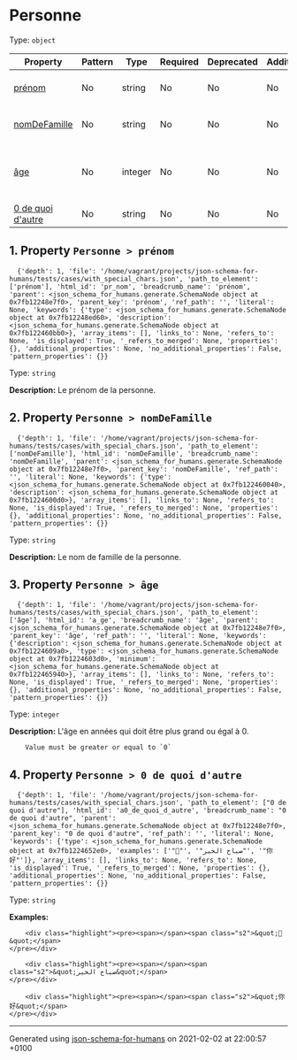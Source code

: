 

# Personne

Type: `object`

| Property | Pattern | Type | Required | Deprecated | Additional | Description |
| -------- | ------- | ---- | -------- | ---------- | ---------- | ----------- |
| [prénom](#pr_nom)|No|string|No|No| No|Le prénom de la personne.|
| [nomDeFamille](#nomDeFamille)|No|string|No|No| No|Le nom de famille de la personne.|
| [âge](#a_ge)|No|integer|No|No| No|L'âge en années qui doit être plus grand ou égal à 0.|
| [0 de quoi d'autre](#a0_de_quoi_d_autre)|No|string|No|No| No|-|

##  <a name="pr_nom"></a>1.  Property `Personne > prénom`

      {'depth': 1, 'file': '/home/vagrant/projects/json-schema-for-humans/tests/cases/with_special_chars.json', 'path_to_element': ['prénom'], 'html_id': 'pr_nom', 'breadcrumb_name': 'prénom', 'parent': <json_schema_for_humans.generate.SchemaNode object at 0x7fb12248e7f0>, 'parent_key': 'prénom', 'ref_path': '', 'literal': None, 'keywords': {'type': <json_schema_for_humans.generate.SchemaNode object at 0x7fb12248ed60>, 'description': <json_schema_for_humans.generate.SchemaNode object at 0x7fb122460bb0>}, 'array_items': [], 'links_to': None, 'refers_to': None, 'is_displayed': True, '_refers_to_merged': None, 'properties': {}, 'additional_properties': None, 'no_additional_properties': False, 'pattern_properties': {}}

Type: `string`

**Description:** Le prénom de la personne.

##  <a name="nomDeFamille"></a>2.  Property `Personne > nomDeFamille`

      {'depth': 1, 'file': '/home/vagrant/projects/json-schema-for-humans/tests/cases/with_special_chars.json', 'path_to_element': ['nomDeFamille'], 'html_id': 'nomDeFamille', 'breadcrumb_name': 'nomDeFamille', 'parent': <json_schema_for_humans.generate.SchemaNode object at 0x7fb12248e7f0>, 'parent_key': 'nomDeFamille', 'ref_path': '', 'literal': None, 'keywords': {'type': <json_schema_for_humans.generate.SchemaNode object at 0x7fb122460040>, 'description': <json_schema_for_humans.generate.SchemaNode object at 0x7fb1224600d0>}, 'array_items': [], 'links_to': None, 'refers_to': None, 'is_displayed': True, '_refers_to_merged': None, 'properties': {}, 'additional_properties': None, 'no_additional_properties': False, 'pattern_properties': {}}

Type: `string`

**Description:** Le nom de famille de la personne.

##  <a name="a_ge"></a>3.  Property `Personne > âge`

      {'depth': 1, 'file': '/home/vagrant/projects/json-schema-for-humans/tests/cases/with_special_chars.json', 'path_to_element': ['âge'], 'html_id': 'a_ge', 'breadcrumb_name': 'âge', 'parent': <json_schema_for_humans.generate.SchemaNode object at 0x7fb12248e7f0>, 'parent_key': 'âge', 'ref_path': '', 'literal': None, 'keywords': {'description': <json_schema_for_humans.generate.SchemaNode object at 0x7fb1224609a0>, 'type': <json_schema_for_humans.generate.SchemaNode object at 0x7fb1224603d0>, 'minimum': <json_schema_for_humans.generate.SchemaNode object at 0x7fb122465940>}, 'array_items': [], 'links_to': None, 'refers_to': None, 'is_displayed': True, '_refers_to_merged': None, 'properties': {}, 'additional_properties': None, 'no_additional_properties': False, 'pattern_properties': {}}

Type: `integer`

**Description:** L'âge en années qui doit être plus grand ou égal à 0.

        Value must be greater or equal to `0`

##  <a name="a0_de_quoi_d_autre"></a>4.  Property `Personne > 0 de quoi d'autre`

      {'depth': 1, 'file': '/home/vagrant/projects/json-schema-for-humans/tests/cases/with_special_chars.json', 'path_to_element': ["0 de quoi d'autre"], 'html_id': 'a0_de_quoi_d_autre', 'breadcrumb_name': "0 de quoi d'autre", 'parent': <json_schema_for_humans.generate.SchemaNode object at 0x7fb12248e7f0>, 'parent_key': "0 de quoi d'autre", 'ref_path': '', 'literal': None, 'keywords': {'type': <json_schema_for_humans.generate.SchemaNode object at 0x7fb1224652e0>, 'examples': ['"🖖"', '"صباح الخير"', '"你好"']}, 'array_items': [], 'links_to': None, 'refers_to': None, 'is_displayed': True, '_refers_to_merged': None, 'properties': {}, 'additional_properties': None, 'no_additional_properties': False, 'pattern_properties': {}}

Type: `string`

**Examples:** 

```
    <div class="highlight"><pre><span></span><span class="s2">&quot;🖖&quot;</span>
</pre></div>

```
```
    <div class="highlight"><pre><span></span><span class="s2">&quot;صباح الخير&quot;</span>
</pre></div>

```
```
    <div class="highlight"><pre><span></span><span class="s2">&quot;你好&quot;</span>
</pre></div>

```

----------------------------------------------------------------------------------------------------------------------------
Generated using [json-schema-for-humans](https://github.com/coveooss/json-schema-for-humans) on 2021-02-02 at 22:00:57 +0100